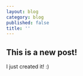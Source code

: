 ```yaml
---
layout: blog
category: blog
published: false
title: ''
---
```

## This is a new post!

I just created it! :)
